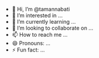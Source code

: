 - 👋 Hi, I’m @tamannabati
- 👀 I’m interested in ...
- 🌱 I’m currently learning ...
- 💞️ I’m looking to collaborate on ...
- 📫 How to reach me ...
- 😄 Pronouns: ...
- ⚡ Fun fact: ...

<!---
tamannabati/tamannabati is a ✨ special ✨ repository because its `README.md` (this file) appears on your GitHub profile.
You can click the Preview link to take a look at your changes.
--->
